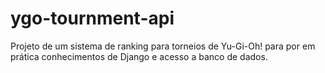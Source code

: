 # ygo-tournment-api
Projeto de um sistema de ranking para torneios de Yu-Gi-Oh! para por em prática conhecimentos de Django e acesso a banco de dados.
